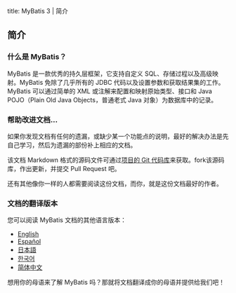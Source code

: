 title: MyBatis 3 | 简介
<meta name="author" content="Clinton Begin" />
<meta name="author" content="Nan Lei" />
<meta name="author" content="Dongxu Wang" />

## 简介

### 什么是 MyBatis？

MyBatis 是一款优秀的持久层框架，它支持自定义 SQL、存储过程以及高级映射。MyBatis 免除了几乎所有的 JDBC 代码以及设置参数和获取结果集的工作。MyBatis 可以通过简单的 XML 或注解来配置和映射原始类型、接口和 Java POJO（Plain Old Java Objects，普通老式 Java 对象）为数据库中的记录。

### 帮助改进文档...

如果你发现文档有任何的遗漏，或缺少某一个功能点的说明，最好的解决办法是先自己学习，然后为遗漏的部份补上相应的文档。

该文档 Markdown 格式的源码文件可通过[项目的 Git 代码库](https://github.com/mybatis/mybatis-3/tree/master/src/site)来获取。fork该源码库，作出更新，并提交 Pull Request 吧。

还有其他像你一样的人都需要阅读这份文档，而你，就是这份文档最好的作者。

### 文档的翻译版本

您可以阅读 MyBatis 文档的其他语言版本：

<ul class="i18n">
          <li class="en"><a href="../index.html">English</a></li>
          <li class="es"><a href="../es/index.html">Español</a></li>
          <!--      <li class="fr"><a href="./fr/index.html">Français</a></li> -->
          <li class="ja"><a href="../ja/index.html">日本語</a></li>
          <li class="ko"><a href="../ko/index.html">한국어</a></li>
          <li class="zh"><a href="./getting-started.html">简体中文</a></li>
</ul>

想用你的母语来了解 MyBatis 吗？那就将文档翻译成你的母语并提供给我们吧！
